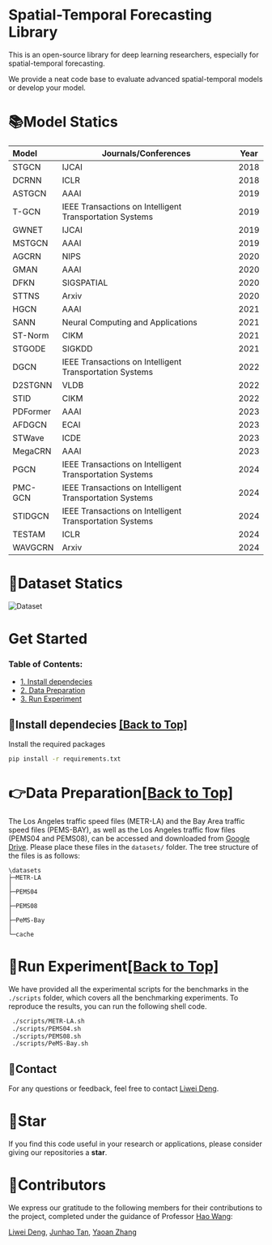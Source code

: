 # Spatial-Temporal Forecasting Library

This is an open-source library for deep learning researchers, especially for spatial-temporal forecasting.

We provide a neat code base to evaluate advanced spatial-temporal models or develop your model.



# 📚Model Statics 

| Model    | Journals/Conferences                                    | Year |
| :------- | ------------------------------------------------------- | ---- |
| STGCN    | IJCAI                                                   | 2018 |
| DCRNN    | ICLR                                                    | 2018 |
| ASTGCN   | AAAI                                                    | 2019 |
| T-GCN    | IEEE Transactions on Intelligent Transportation Systems | 2019 |
| GWNET    | IJCAI                                                   | 2019 |
| MSTGCN   | AAAI                                                    | 2019 |
| AGCRN    | NIPS                                                    | 2020 |
| GMAN     | AAAI                                                    | 2020 |
| DFKN     | SIGSPATIAL                                              | 2020 |
| STTNS    | Arxiv                                                   | 2020 |
| HGCN     | AAAI                                                    | 2021 |
| SANN     | Neural Computing and Applications                       | 2021 |
| ST-Norm  | CIKM                                                    | 2021 |
| STGODE   | SIGKDD                                                  | 2021 |
| DGCN     | IEEE Transactions on Intelligent Transportation Systems | 2022 |
| D2STGNN  | VLDB                                                    | 2022 |
| STID     | CIKM                                                    | 2022 |
| PDFormer | AAAI                                                    | 2023 |
| AFDGCN   | ECAI                                                    | 2023 |
| STWave   | ICDE                                                    | 2023 |
| MegaCRN  | AAAI                                                    | 2023 |
| PGCN     | IEEE Transactions on Intelligent Transportation Systems | 2024 |
| PMC-GCN  | IEEE Transactions on Intelligent Transportation Systems | 2024 |
| STIDGCN  | IEEE Transactions on Intelligent Transportation Systems | 2024 |
| TESTAM   | ICLR                                                    | 2024 |
| WAVGCRN  | Arxiv                                                   | 2024 |

# 🧾Dataset Statics

![Dataset](./image/Dataset.png)



# Get Started

<span id='all_catelogue'/>

### Table of Contents:

- <a href='#Install dependecies'>1. Install dependecies</a>
- <a href='#Data Preparation'>2. Data Preparation </a>
- <a href='#Run Experiment'>3. Run Experiment</a>

<span id='Install dependecies'/>

## 📝Install dependecies  <a href='#all_catelogue'>[Back to Top]</a>

Install the required packages

```bash
pip install -r requirements.txt
```

<span id='Data Preparation'/>

# 👉Data Preparation<a href='#all_catelogue'>[Back to Top]</a>

The Los Angeles traffic speed files (METR-LA) and the Bay Area traffic speed files (PEMS-BAY), as well as the Los Angeles traffic flow files (PEMS04 and PEMS08), can be accessed and downloaded from [Google Drive](https://drive.google.com/drive/folders/1lcv-QYH7nAk9ciGFOurSam6SJVWaW-lg?usp=sharing). Please place these files in the `datasets/` folder. The tree structure of the files is as follows:

```
\datasets
├─METR-LA
│
├─PEMS04
│
├─PEMS08
│
├─PeMS-Bay
│
└─cache
```

<span id='Run Experiment'/>

# 🚀Run Experiment<a href='#all_catelogue'>[Back to Top]</a>

We have provided all the experimental scripts for the benchmarks in the `./scripts` folder, which covers all the benchmarking experiments. To reproduce the results, you can run the following shell code.

```bash
 ./scripts/METR-LA.sh
 ./scripts/PEMS04.sh
 ./scripts/PEMS08.sh
 ./scripts/PeMS-Bay.sh
```



## 📧Contact

For any questions or feedback, feel free to contact [Liwei Deng](mailto:liweidengdavid@gmail.com).



# 🌟Star

If you find this code useful in your research or applications, please consider giving our repositories a **star**.



# 🤝Contributors

We express our gratitude to the following members for their contributions to the project, completed under the guidance of Professor [Hao Wang](https://tccofwang.github.io/index.html):

 [Liwei Deng](https://liweidengdavid.github.io/), [Junhao Tan](http://paradise2200.github.io), [Yaoan Zhang](mailto:2291149420@qq.com)

